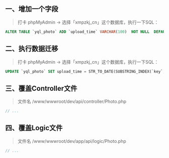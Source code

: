 ## 一、增加一个字段

> 打卡 phpMyAdmin -> 选择「xmpzkj_cn」这个数据库，执行一下SQL：

```SQL
ALTER TABLE `yql_photo` ADD `upload_time` VARCHAR(100)  NOT NULL  DEFAULT '' COMMENT '文件上传时间' AFTER `content`;
```

## 二、执行数据迁移

> 打卡 phpMyAdmin -> 选择「xmpzkj_cn」这个数据库，执行一下SQL：

```SQL
UPDATE `yql_photo` SET upload_time = STR_TO_DATE(SUBSTRING_INDEX(`key`, '/', 1), '%Y%m%d');
```

## 三、覆盖Controller文件

> 文件名 /www/wwwroot/dev/api/controller/Photo.php

```php
// ...
```

## 四、覆盖Logic文件

> 文件名 /www/wwwroot/dev/app/api/logic/Photo.php

```php
// ...
```

